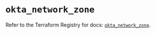 # `okta_network_zone`

Refer to the Terraform Registry for docs: [`okta_network_zone`](https://registry.terraform.io/providers/okta/okta/4.16.0/docs/resources/network_zone).
